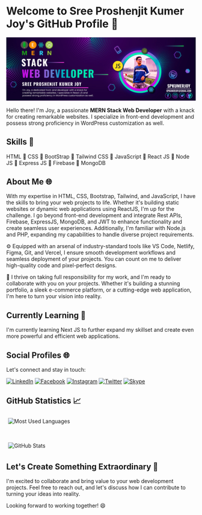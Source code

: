 # Welcome to Sree Proshenjit Kumer Joy's GitHub Profile 👋

![Sree Proshenjit Kumer Joy](https://raw.githubusercontent.com/spkumerjoy/spkumerjoy/main/github-banner.jpg)

Hello there! I'm Joy, a passionate **MERN Stack Web Developer** with a knack for creating remarkable websites. I specialize in front-end development and possess strong proficiency in WordPress customization as well.

## Skills 🚀

HTML 🔹 CSS 🔹 BootStrap 🔹 Tailwind CSS 🔹 JavaScript 🔹 React JS 🔹 Node JS 🔹 Express JS 🔹 Firebase 🔹 MongoDB

## About Me 🌐

With my expertise in HTML, CSS, Bootstrap, Tailwind, and JavaScript, I have the skills to bring your web projects to life. Whether it's building static websites or dynamic web applications using ReactJS, I'm up for the challenge. I go beyond front-end development and integrate Rest APIs, Firebase, ExpressJS, MongoDB, and JWT to enhance functionality and create seamless user experiences. Additionally, I'm familiar with Node.js and PHP, expanding my capabilities to handle diverse project requirements.

⚙️ Equipped with an arsenal of industry-standard tools like VS Code, Netlify, Figma, Git, and Vercel, I ensure smooth development workflows and seamless deployment of your projects. You can count on me to deliver high-quality code and pixel-perfect designs.

🤝 I thrive on taking full responsibility for my work, and I'm ready to collaborate with you on your projects. Whether it's building a stunning portfolio, a sleek e-commerce platform, or a cutting-edge web application, I'm here to turn your vision into reality.

## Currently Learning 🌱

I'm currently learning Next JS to further expand my skillset and create even more powerful and efficient web applications.

## Social Profiles 🌐

Let's connect and stay in touch:

[![LinkedIn](https://img.shields.io/badge/LinkedIn-spkumerjoy-blue?logo=linkedin&style=for-the-badge&logoColor=white)](https://www.linkedin.com/in/spkumerjoy)
[![Facebook](https://img.shields.io/badge/Facebook-spkumerjoy-blue?logo=facebook&style=for-the-badge&logoColor=white)](https://www.facebook.com/spkumerjoy)
[![Instagram](https://img.shields.io/badge/Instagram-spkumerjoy-pink?logo=instagram&style=for-the-badge&logoColor=white)](https://www.instagram.com/spkumerjoy)
[![Twitter](https://img.shields.io/badge/Twitter-spkumerjoy-blue?logo=twitter&style=for-the-badge&logoColor=white)](https://twitter.com/spkumerjoy)
[![Skype](https://img.shields.io/badge/Skype-joy.sky10-lightblue?logo=skype&style=for-the-badge&logoColor=white)](skype:joy.sky10)

## GitHub Statistics 📈


  <div style="flex: 50%; padding: 5px;">
    <img src="https://github-readme-stats.vercel.app/api/top-langs/?username=spkumerjoy&layout=compact&hide=html&langs_count=6&card_width=300" alt="Most Used Languages" align="center" />
  </div>
  <br>
  <div style="flex: 50%; padding: 5px; margin-top: 20px">
    <img src="https://github-readme-stats.vercel.app/api?username=spkumerjoy&show_icons=true&count_private=true&hide=prs,issues&theme=radical" alt="GitHub Stats" align="center" />
  </div>


## Let's Create Something Extraordinary 💼

I'm excited to collaborate and bring value to your web development projects. Feel free to reach out, and let's discuss how I can contribute to turning your ideas into reality.

Looking forward to working together! 😄
